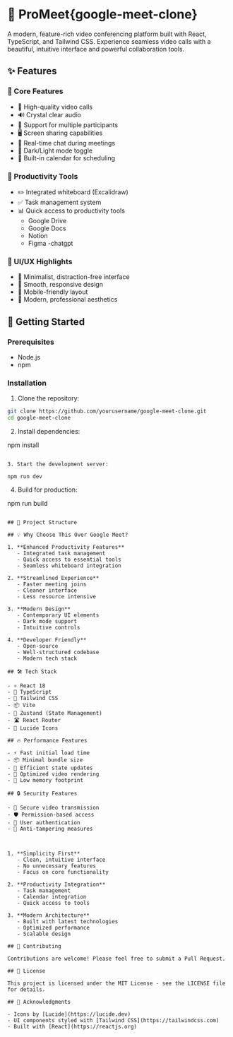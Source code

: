 # 🎥 ProMeet{google-meet-clone}

A modern, feature-rich video conferencing platform built with React, TypeScript, and Tailwind CSS. Experience seamless video calls with a beautiful, intuitive interface and powerful collaboration tools.

## ✨ Features

### 🎯 Core Features
- 🎥 High-quality video calls
- 🔊 Crystal clear audio
- 👥 Support for multiple participants
- 🖥️ Screen sharing capabilities
- 💬 Real-time chat during meetings
- 🌙 Dark/Light mode toggle
- 📅 Built-in calendar for scheduling

### 💪 Productivity Tools
- ✏️ Integrated whiteboard (Excalidraw)
- ✅ Task management system
- 📊 Quick access to productivity tools
  - Google Drive
  - Google Docs
  - Notion
  - Figma
  -chatgpt

### 🎨 UI/UX Highlights
- 🎯 Minimalist, distraction-free interface
- 🚀 Smooth, responsive design
- 📱 Mobile-friendly layout
- 🎨 Modern, professional aesthetics

## 🚀 Getting Started

### Prerequisites
- Node.js 
- npm 

### Installation

1. Clone the repository:
```bash
git clone https://github.com/yourusername/google-meet-clone.git
cd google-meet-clone
```

2. Install dependencies:

npm install
```

3. Start the development server:

npm run dev
```

4. Build for production:

npm run build
```

## 📁 Project Structure

## 💡 Why Choose This Over Google Meet?

1. **Enhanced Productivity Features**
   - Integrated task management
   - Quick access to essential tools
   - Seamless whiteboard integration

2. **Streamlined Experience**
   - Faster meeting joins
   - Cleaner interface
   - Less resource intensive

3. **Modern Design**
   - Contemporary UI elements
   - Dark mode support
   - Intuitive controls

4. **Developer Friendly**
   - Open-source
   - Well-structured codebase
   - Modern tech stack

## 🛠️ Tech Stack

- ⚛️ React 18
- 📘 TypeScript
- 🎨 Tailwind CSS
- 📦 Vite
- 🔄 Zustand (State Management)
- 🛣️ React Router
- 🎯 Lucide Icons

## 🔥 Performance Features

- ⚡ Fast initial load time
- 📦 Minimal bundle size
- 🔄 Efficient state updates
- 🎯 Optimized video rendering
- 💾 Low memory footprint

## 🔒 Security Features

- 🔐 Secure video transmission
- 🛡️ Permission-based access
- 🔑 User authentication
- 🚫 Anti-tampering measures



1. **Simplicity First**
   - Clean, intuitive interface
   - No unnecessary features
   - Focus on core functionality

2. **Productivity Integration**
   - Task management
   - Calendar integration
   - Quick access to tools

3. **Modern Architecture**
   - Built with latest technologies
   - Optimized performance
   - Scalable design

## 🤝 Contributing

Contributions are welcome! Please feel free to submit a Pull Request.

## 📝 License

This project is licensed under the MIT License - see the LICENSE file for details.

## 🙏 Acknowledgments

- Icons by [Lucide](https://lucide.dev)
- UI components styled with [Tailwind CSS](https://tailwindcss.com)
- Built with [React](https://reactjs.org)
